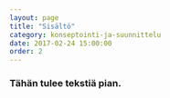 ```yaml
---
layout: page
title: "Sisältö"
category: konseptointi-ja-suunnittelu
date: 2017-02-24 15:00:00
order: 2
---
```


### Tähän tulee tekstiä pian.
